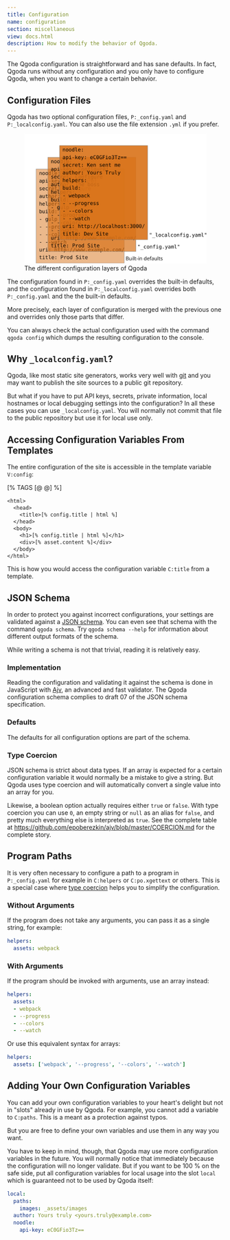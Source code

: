 ```yaml
---
title: Configuration
name: configuration
section: miscellaneous
view: docs.html
description: How to modify the behavior of Qgoda.
---
```

The Qgoda configuration is straightforward and has sane defaults. In fact,
Qgoda runs without any configuration and you only have to configure Qgoda,
when you want to change a certain behavior.

## Configuration Files

Qgoda has two optional configuration files, `P:_config.yaml` and
`P:_localconfig.yaml`. You can also use the file extension `.yml` if you
prefer.

<figure>
  <img src="/images/configuration/configuration-layers.svg"
       alt="Qgoda Configuration Layers">
  <figcaption class="figure-caption text-xs-center">
    The different configuration layers of Qgoda
  </figcaption>
</figure>

The configuration found in `P:_config.yaml` overrides the built-in defaults,
and the configuration found in `P:_localconfig.yaml` overrides both
`P:_config.yaml` and the the built-in defaults.

More precisely, each layer of configuration is merged with the previous one
and overrides only those parts that differ.

You can always check the actual configuration used with the command
`qgoda config` which dumps the resulting configuration to the console.

## Why `_localconfig.yaml`?

Qgoda, like most static site generators, works very well with
[git](https://git-scm.com/) and you may want to publish the site sources
to a public git repository.

But what if you have to put API keys, secrets, private information, local
hostnames or local debugging settings into the configuration? In all these
cases you can use `_localconfig.yaml`. You will normally not commit that
file to the public repository but use it for local use only.

## Accessing Configuration Variables From Templates

The entire configuration of the site is accessible in the template variable
`V:config`:

<!--qgoda-no-xgettext-->
[% TAGS [@ @] %]
```tt2;line-numbers
<html>
  <head>
    <title>[% config.title | html %]
  </head>
  <body>
    <h1>[% config.title | html %]</h1>
    <div>[% asset.content %]</div>
  </body>
</html>
```
<!--/qgoda-no-xgettext-->

This is how you would access the configuration variable `C:title` from a
template.

## JSON Schema

In order to protect you against incorrect configurations, your settings are
validated against a [JSON schema](https://json-schema.org/). You can even
see that schema with the command `qgoda schema`.  Try `qgoda schema --help`
for information about different output formats of the schema.

While writing a schema is not that trivial, reading it is relatively easy.

### Implementation

Reading the configuration and validating it against the schema is done in
JavaScript with [Ajv](https://ajv.js.org/), an advanced and fast validator.
The Qgoda configuration schema complies to draft 07 of the JSON schema
specification.

### Defaults

The defaults for all configuration options are part of the schema.

### Type Coercion

JSON schema is strict about data types. If an array is expected for a certain
configuration variable it would normally be a mistake to give a string.  But
Qgoda uses type coercion and will automatically convert a single value into
an array for you.

Likewise, a boolean option actually requires either `true` or `false`. With
type coercion you can use `0`, an empty string or `null` as an alias for
`false`, and pretty much everything else is interpreted as `true`. See the
complete table at https://github.com/epoberezkin/ajv/blob/master/COERCION.md
for the complete story.

## Program Paths

It is very often necessary to configure a path to a program in `P:_config.yaml`
for example in `C:helpers` or `C:po.xgettext` or others. This is a special
case where [type coercion](#type-coercion) helps you to simplify the
configuration.

### Without Arguments

If the program does not take any arguments, you can pass it as a single
string, for example:

<!--qgoda-no-xgettext-->
```yaml
helpers:
  assets: webpack
```
<!--/qgoda-no-xgettext-->

### With Arguments

If the program should be invoked with arguments, use an array instead:

<!--qgoda-no-xgettext-->
```yaml
helpers:
  assets:
  - webpack
  - --progress
  - --colors
  - --watch
```
<!--/qgoda-no-xgettext-->

Or use this equivalent syntax for arrays:

<!--qgoda-no-xgettext-->
```yaml
helpers:
  assets: ['webpack', '--progress', '--colors', '--watch']
```
<!--/qgoda-no-xgettext-->

## Adding Your Own Configuration Variables

You can add your own configuration variables to your heart's delight but
not in "slots" already in use by Qgoda. For example, you cannot add a
variable to `C:paths`. This is a meant as a protection against typos.

But you are free to define your own variables and use them in any way
you want.

You have to keep in mind, though, that Qgoda may use more configuration
variables in the future. You will normally notice that immediately because
the configuration will no longer validate. But if you want to be 100 %
on the safe side, put all configuration variables for local usage into
the slot `local` which is guaranteed not to be used by Qgoda itself:

<!--qgoda-no-xgettext-->
```yaml
local:
  paths:
    images: _assets/images
  author: Yours truly <yours.truly@example.com>
  noodle:
    api-key: eC0GFio3Tz==
```
<!--/qgoda-no-xgettext-->